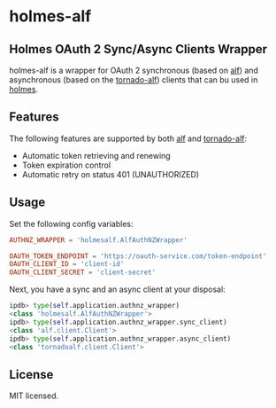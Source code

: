 holmes-alf
===========

Holmes OAuth 2 Sync/Async Clients Wrapper
-----------------------------------------

holmes-alf is a wrapper for OAuth 2 synchronous (based on [alf](https://github.com/globocom/alf)) and asynchronous (based on the [tornado-alf](https://github.com/globocom/tornado-alf)) clients that can bu used in [holmes](https://github.com/holmes-app/holmes-api).

Features
--------

The following features are supported by both [alf](https://github.com/globocom/alf) and [tornado-alf](https://github.com/globocom/tornado-alf):

* Automatic token retrieving and renewing
* Token expiration control
* Automatic retry on status 401 (UNAUTHORIZED)

Usage
-----

Set the following config variables:

```conf
AUTHNZ_WRAPPER = 'holmesalf.AlfAuthNZWrapper'

OAUTH_TOKEN_ENDPOINT = 'https://oauth-service.com/token-endpoint'
OAUTH_CLIENT_ID = 'client-id'
OAUTH_CLIENT_SECRET = 'client-secret'
```

Next, you have a sync and an async client at your disposal:

```python
ipdb> type(self.application.authnz_wrapper)
<class 'holmesalf.AlfAuthNZWrapper'>
ipdb> type(self.application.authnz_wrapper.sync_client)
<class 'alf.client.Client'>
ipdb> type(self.application.authnz_wrapper.async_client)
<class 'tornadoalf.client.Client'>
```

License
-------

MIT licensed.
